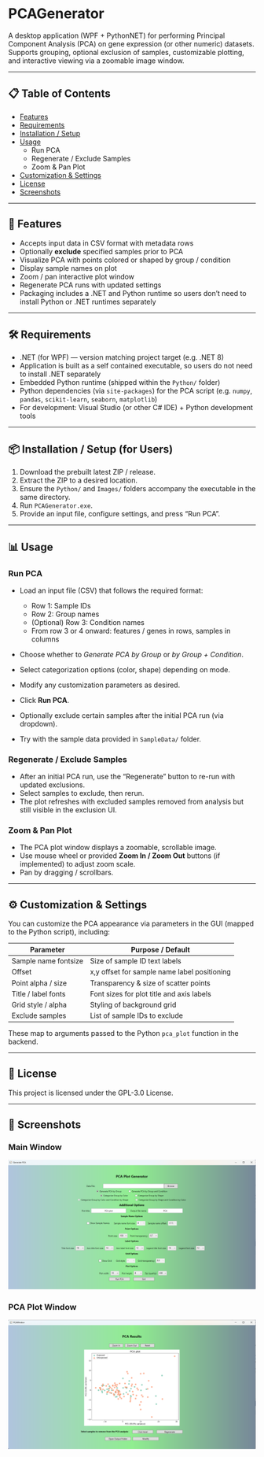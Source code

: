 ﻿# PCAGenerator

A desktop application (WPF + PythonNET) for performing Principal Component Analysis (PCA) on gene expression (or other numeric) datasets.  
Supports grouping, optional exclusion of samples, customizable plotting, and interactive viewing via a zoomable image window.

---

## 📋 Table of Contents

- [Features](#-features)  
- [Requirements](#-requirements)  
- [Installation / Setup](#-installation--setup-for-users)  
- [Usage](#-usage)  
  - Run PCA  
  - Regenerate / Exclude Samples  
  - Zoom & Pan Plot  
- [Customization & Settings](#-customization--settings)  
- [License](#-license)  
- [Screenshots](#-screenshots)

---

## 🚀 Features

- Accepts input data in CSV format with metadata rows 
- Optionally **exclude** specified samples prior to PCA  
- Visualize PCA with points colored or shaped by group / condition  
- Display sample names on plot  
- Zoom / pan interactive plot window  
- Regenerate PCA runs with updated settings  
- Packaging includes a .NET and Python runtime so users don’t need to install Python or .NET runtimes separately

---

## 🛠 Requirements

- .NET (for WPF) — version matching project target (e.g. .NET 8) 
- Application is built as a self contained executable, so users do not need to install .NET separately
- Embedded Python runtime (shipped within the `Python/` folder)  
- Python dependencies (via `site-packages`) for the PCA script (e.g. `numpy`, `pandas`, `scikit-learn`, `seaborn`, `matplotlib`)  
- For development: Visual Studio (or other C# IDE) + Python development tools  

---

## 📦 Installation / Setup (for Users)

1. Download the prebuilt latest ZIP / release.
2. Extract the ZIP to a desired location.
3. Ensure the `Python/` and `Images/` folders accompany the executable in the same directory.  
4. Run `PCAGenerator.exe`.  
5. Provide an input file, configure settings, and press “Run PCA”.

---

## 📊 Usage

### Run PCA

- Load an input file (CSV) that follows the required format:  
  - Row 1: Sample IDs  
  - Row 2: Group names  
  - (Optional) Row 3: Condition names  
  - From row 3 or 4 onward: features / genes in rows, samples in columns  

- Choose whether to *Generate PCA by Group* or *by Group + Condition*.  
- Select categorization options (color, shape) depending on mode.  
- Modify any customization parameters as desired.
- Click **Run PCA**.
- Optionally exclude certain samples after the initial PCA run (via dropdown).
- Try with the sample data provided in `SampleData/` folder.

### Regenerate / Exclude Samples

- After an initial PCA run, use the “Regenerate” button to re-run with updated exclusions.  
- Select samples to exclude, then rerun.  
- The plot refreshes with excluded samples removed from analysis but still visible in the exclusion UI.

### Zoom & Pan Plot

- The PCA plot window displays a zoomable, scrollable image.  
- Use mouse wheel or provided **Zoom In / Zoom Out** buttons (if implemented) to adjust zoom scale.  
- Pan by dragging / scrollbars.

---

## ⚙ Customization & Settings

You can customize the PCA appearance via parameters in the GUI (mapped to the Python script), including:

| Parameter           | Purpose / Default                            |
|---------------------|-----------------------------------------------|
| Sample name fontsize | Size of sample ID text labels                 |
| Offset               | x,y offset for sample name label positioning |
| Point alpha / size   | Transparency & size of scatter points         |
| Title / label fonts  | Font sizes for plot title and axis labels     |
| Grid style / alpha   | Styling of background grid                    |
| Exclude samples      | List of sample IDs to exclude                 |

These map to arguments passed to the Python `pca_plot` function in the backend.

---

## 📄 License

This project is licensed under the GPL-3.0 License.

---


## 📸 Screenshots
### Main Window

![Main Window](Images/main_window.png)

### PCA Plot Window

![PCA Plot Window](Images/pca_plot_window.png)
